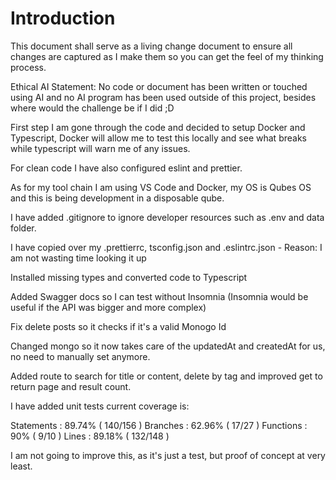# Introduction

This document shall serve as a living change document to ensure all changes are captured as I make them so you can get the feel of my thinking process.

Ethical AI Statement: No code or document has been written or touched using AI and no AI program has been used outside of this project, besides where would the challenge be if I did ;D

First step I am gone through the code and decided to setup Docker and Typescript, Docker will allow me to test this locally and see what breaks while typescript will warn me of any issues.

For clean code I have also configured eslint and prettier.

As for my tool chain I am using VS Code and Docker, my OS is Qubes OS and this is being development in a disposable qube.

I have added .gitignore to ignore developer resources such as .env and data folder.

I have copied over my .prettierrc, tsconfig.json and .eslintrc.json - Reason: I am not wasting time looking it up

Installed missing types and converted code to Typescript

Added Swagger docs so I can test without Insomnia (Insomnia would be useful if the API was bigger and more complex)

Fix delete posts so it checks if it's a valid Monogo Id

Changed mongo so it now takes care of the updatedAt and createdAt for us, no need to manually set anymore.

Added route to search for title or content, delete by tag and improved get to return page and result count.

I have added unit tests current coverage is:

Statements   : 89.74% ( 140/156 )
Branches     : 62.96% ( 17/27 )
Functions    : 90% ( 9/10 )
Lines        : 89.18% ( 132/148 )

I am not going to improve this, as it's just a test, but proof of concept at very least.